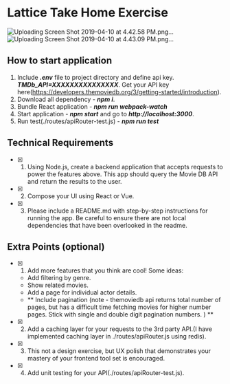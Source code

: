# Lattice Take Home Exercise

![Uploading Screen Shot 2019-04-10 at 4.42.58 PM.png…]()
![Uploading Screen Shot 2019-04-10 at 4.43.09 PM.png…]()

## How to start application
1. Include ***.env*** file to project directory and define api key. ***TMDb_API=XXXXXXXXXXXXXXX***. Get your API key here(https://developers.themoviedb.org/3/getting-started/introduction).
2. Download all dependency - ***npm i***.
3. Bundle React application - ***npm run webpack-watch***
4. Start application - ***npm start*** and go to ***http://localhost:3000***.
5. Run test(./routes/apiRouter-test.js) - ***npm run test***


## Technical Requirements
- [x] 1. Using Node.js, create a backend application that accepts requests to power the features above. This app should query the Movie DB API and return the results to the user.
- [x] 2. Compose your UI using React or Vue.
- [x] 3. Please include a README.md with step-by-step instructions for running the app. Be careful to ensure there are not local dependencies that have been overlooked in the readme.

## Extra Points (optional)
- [x] 1. Add more features that you think are cool! Some ideas:
    - Add filtering by genre.
    - Show related movies.
    - Add a page for individual actor details.
    - ** Include pagination (note - themoviedb api returns total number of pages, but has a difficult time fetching movies for  higher number pages. Stick with single and double digit pagination numbers. ) **
- [x] 2. Add a caching layer for your requests to the 3rd party API.(I have implemented caching layer in ./routes/apiRouter.js using redis).
- [x] 3. This not a design exercise, but UX polish that demonstrates your mastery of your frontend tool set is encouraged.
- [x] 4. Add unit testing for your API(./routes/apiRouter-test.js).

